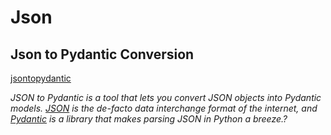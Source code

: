 # Json

## Json to Pydantic Conversion
[jsontopydantic](https://jsontopydantic.com/)

*JSON to Pydantic is a tool that lets you convert JSON objects into Pydantic models. [JSON](https://www.json.org/json-en.html) is the de-facto data interchange format of the internet, and [Pydantic](https://pydantic-docs.helpmanual.io/) is a library that makes parsing JSON in Python a breeze.?*